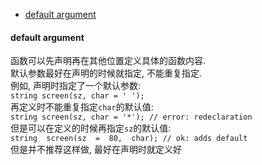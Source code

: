 <!-- TOC -->

- [default argument](#default-argument)

<!-- /TOC -->

<a id="markdown-default-argument" name="default-argument"></a>
#### default argument

函数可以先声明再在其他位置定义具体的函数内容.  
默认参数最好在声明的时候就指定, 不能重复指定.  
例如, 声明时指定了一个默认参数:  
`string screen(sz, char = ' ');`  
再定义时不能重复指定`char`的默认值:  
`string screen(sz, char = '*'); // error: redeclaration`  
但是可以在定义的时候再指定`sz`的默认值:  
`string  screen(sz  =  80,  char); // ok: adds default`  
但是并不推荐这样做, 最好在声明时就定义好